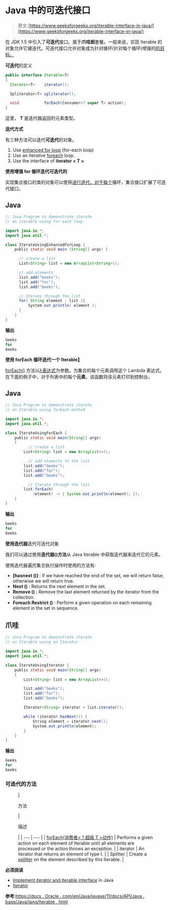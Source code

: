 # Java 中的可迭代接口

> 原文:[https://www.geeksforgeeks.org/iterable-interface-in-java/](https://www.geeksforgeeks.org/iterable-interface-in-java/)

在 JDK 1.5 中引入了**可迭代**接口。属于**爪哇郎**套餐。一般来说，实现 Iterable 的对象允许它被迭代。可迭代接口允许对象成为针对循环(针对每个循环)增强的[的目标。](https://www.geeksforgeeks.org/for-each-loop-in-java/)

**可迭代**的定义

```java
public interface Iterable<T>
{
  Iterator<T>    iterator();

  Spliterator<T> spliterator();

  void           forEach(Consumer<? super T> action);
}

```

这里， **T** 是迭代器返回的元素类型。

**迭代方式**

有三种方法可以迭代**可迭代**的对象。

1.  Use [enhanced for loop](https://www.geeksforgeeks.org/for-each-loop-in-java/) (for-each loop)
2.  Use an iterative [foreach](https://www.geeksforgeeks.org/iterable-foreach-method-in-java-with-examples/) loop.
3.  Use the interface of **iterator < T >**

**使用增强 for 循环迭代可迭代的**

实现集合接口的类的对象可以使用[进行迭代，对于每个](https://www.geeksforgeeks.org/for-each-loop-in-java/)循环，集合接口扩展了可迭代接口。

## Java

```java
// Java Program to demonstrate iterate 
// an iterable using for-each loop

import java.io.*;
import java.util.*;

class IterateUsingEnhancedForLoop {
    public static void main (String[] args) {

      // create a list
      List<String> list = new ArrayList<String>();

      // add elements
      list.add("Geeks");
      list.add("for");
      list.add("Geeks");

      // Iterate through the list
      for( String element : list ){
          System.out.println( element );
      }
    }
}
```

**输出**

```java
Geeks
for
Geeks
```

**使用 forEach 循环迭代一个 Iterable】**

[forEach()](https://www.geeksforgeeks.org/iterable-foreach-method-in-java-with-examples/) 方法以[λ表达式](https://www.geeksforgeeks.org/lambda-expressions-java-8/)为参数。为集合的每个元素调用这个 Lambda 表达式。在下面的例子中，对于列表中的每个**元素**，该函数将该元素打印到控制台。

## Java

```java
// Java Program to demonstrate iterate
// an Iterable using forEach method

import java.io.*;
import java.util.*;

class IterateUsingforEach {
    public static void main(String[] args)
    {
          // create a list
        List<String> list = new ArrayList<>();

          // add elements to the list
        list.add("Geeks");
        list.add("for");
        list.add("Geeks");

          // Iterate through the list
        list.forEach(
            (element) -> { System.out.println(element); });
    }
}
```

**输出**

```java
Geeks
for
Geeks
```

**使用迭代器**迭代可迭代对象

我们可以通过使用**迭代器()方法**从 Java Iterable 中获取迭代器来迭代它的元素。

使用迭代器遍历集合执行操作时使用的方法有:

*   **[hasnext ()]** : If we have reached the end of the set, we will return false, otherwise we will return true.
*   **Next ()** : Returns the next element in the set.
*   **Remove ()** : Remove the last element returned by the iterator from the collection.
*   **Foreach Restrict ()** : Perform a given operation on each remaining element in the set in sequence.

## 爪哇

```java
// Java Program to demonstrate iterate
// an Iterable using an Iterator

import java.io.*;
import java.util.*;

class IterateUsingIterator {
    public static void main(String[] args)
    {
        List<String> list = new ArrayList<>();

        list.add("Geeks");
        list.add("for");
        list.add("Geeks");

        Iterator<String> iterator = list.iterator();

        while (iterator.hasNext()) {
            String element = iterator.next();
            System.out.println(element);
        }
    }
}
```

**输出**

```java
Geeks
for
Geeks
```

### 可迭代的方法

<figure class="table">

| 

方法

 | 

描述

 |
| --- | --- |
| [forEach(消费者<？超级 T >动作)](https://www.geeksforgeeks.org/iterable-foreach-method-in-java-with-examples/) | Performs a given action on each element of Iterable until all elements are processed or the action throws an exception. |
| iterator | An iterator that returns an element of type t. |
| Splitter | Create a [splitter](https://www.geeksforgeeks.org/java-util-interface-spliterator-java8/) on the element described by this Iterable. |

</figure>

**必须阅读**

*   [Implement iterator and iterable interface](https://www.geeksforgeeks.org/java-implementing-iterator-and-iterable-interface/) in Java
*   [Iterator](https://www.geeksforgeeks.org/iterators-in-java/)

**参考:**[https://docs . Oracle . com/en/Java/javase/11/docs/API/Java . base/Java/lang/Iterable . html](https://docs.oracle.com/en/java/javase/11/docs/api/java.base/java/lang/Iterable.html)
